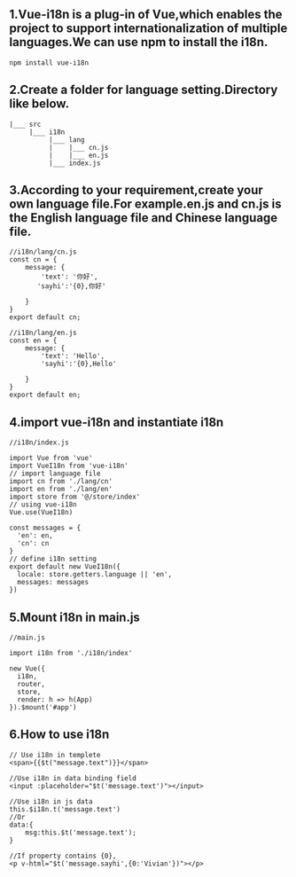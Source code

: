 ## 1.Vue-i18n is a plug-in of Vue,which enables the project to support internationalization of multiple languages.We can use npm to install the i18n.
```
npm install vue-i18n
```
## 2.Create a folder for language setting.Directory like below.
```
|___ src
     |___ i18n
          |___ lang
          |    |___ cn.js
          |    |___ en.js
          |___ index.js
```
## 3.According to your requirement,create your own language file.For example.en.js and cn.js is the English language file and Chinese language file.
```
//i18n/lang/cn.js
const cn = {
    message: {
        'text': '你好',
       'sayhi':'{0},你好'

    }
}
export default cn;
```
```
//i18n/lang/en.js
const en = {
    message: {
        'text': 'Hello',
        'sayhi':'{0},Hello'

    }
}
export default en;
```
## 4.import vue-i18n and instantiate i18n
```
//i18n/index.js

import Vue from 'vue'
import VueI18n from 'vue-i18n'
// import language file
import cn from './lang/cn'
import en from './lang/en'
import store from '@/store/index'
// using vue-i18n
Vue.use(VueI18n)

const messages = {
  'en': en,
  'cn': cn
}
// define i18n setting
export default new VueI18n({
  locale: store.getters.language || 'en',
  messages: messages
})
```
## 5.Mount i18n in main.js
```
//main.js

import i18n from './i18n/index'

new Vue({
  i18n,
  router,
  store,
  render: h => h(App)
}).$mount('#app')
```
## 6.How to use i18n 
```
// Use i18n in templete
<span>{{$t("message.text")}}</span>
```
```
//Use i18n in data binding field
<input :placeholder="$t('message.text')"></input> 
```
```
//Use i18n in js data
this.$i18n.t('message.text')
//Or
data:{ 
	msg:this.$t('message.text'); 
}
```
```
//If property contains {0},
<p v-html="$t('message.sayhi',{0:'Vivian'})"></p>
```